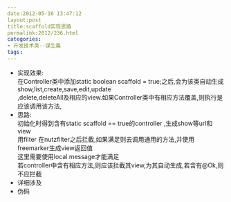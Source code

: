 ```yaml
---
date:2012-05-16 13:47:12
layout:post
title:scaffold实现思路
permalink:2012/236.html
categories:
- 开发技术类--谋生篇
tags:
---
```



<ul>
	<li>
		实现效果:<br />
在Controller类中添加static boolean scaffold = true;之后,会为该类自动生成show,list,create,save,edit,update<br />
,delete,deleteAll及相应的view.如果Controller类中有相应方法覆盖,则执行是应该调用该方法,
	</li>
	<li>
		思路:<br />
初始化时得到含有static scaffold == true的controller ,生成show等url和view<br />
用filter 在nutzfilter之后拦截,如果满足则去调用通用的方法,并使用freemarker生成view返回值<br />
这里需要使用local message才能满足<br />
若controller中含有相应方法,则应该拦截其view,为其自动生成,若含有@Ok,则不应拦截
	</li>
	<li>
		详细涉及
	</li>
	<li>
		伪码
	</li>
</ul>